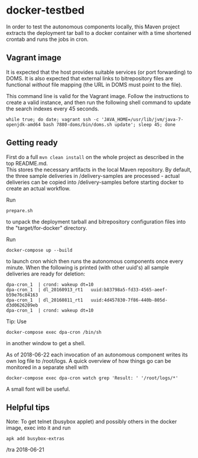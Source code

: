 docker-testbed
===

In order to test the autonomous components locally, this Maven project
extracts the deployment tar ball to a docker container with a time shortened
crontab and runs the jobs in cron.

## Vagrant image

It is expected that the host provides suitable services (or port
forwarding) to DOMS.  It is also expected that external links to
bitrepository files are functional _without_ file mapping (the URL
in DOMS must point to the file).  

This command line is valid for the Vagrant image.  Follow the instructions to create 
a valid instance, and then run the following shell command to update the search indexes every 
45 seconds.

    while true; do date; vagrant ssh -c 'JAVA_HOME=/usr/lib/jvm/java-7-openjdk-amd64 bash 7880-doms/bin/doms.sh update'; sleep 45; done


## Getting ready

First do a full `mvn clean install` on the whole project as described in the top README.md.  
This stores the necessary artifacts in the local Maven repository.  By default, the three
sample deliveries in /delivery-samples are processed - actual deliveries can be copied into
/delivery-samples before starting docker to create an actual workflow.

Run

    prepare.sh
    
to unpack the deployment tarball and bitrepository configuration files 
into the "target/for-docker" directory.

Run

    docker-compose up --build
    
to launch cron which then runs the autonomous components once every minute.  When the following
is printed (with other uuid's) all sample deliveries are ready for deletion:

    dpa-cron_1  | crond: wakeup dt=10
    dpa-cron_1  | dl_20160913_rt1	uuid:b83798a5-fd33-4565-aeef-b59e76c84163
    dpa-cron_1  | dl_20160811_rt1	uuid:4d457830-7f86-440b-805d-d3d0626209eb
    dpa-cron_1  | crond: wakeup dt=10

Tip: Use

    docker-compose exec dpa-cron /bin/sh
    
in another window to get a shell.

As of 2018-06-22 each invocation of an autonomous component writes its own log file 
to /root/logs.   A quick overview of how things go can be monitored in a separate 
shell with

    docker-compose exec dpa-cron watch grep 'Result: ' '/root/logs/*'

A small font will be useful.


## Helpful tips

Note:  To get telnet (busybox applet) and possibly others in the docker image, exec into it and run

    apk add busybox-extras



/tra 2018-06-21

